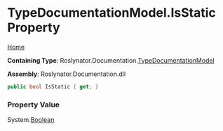 <a name="_top"></a>

# TypeDocumentationModel\.IsStatic Property

[Home](../../../../README.md#_top)

**Containing Type**: Roslynator\.Documentation\.[TypeDocumentationModel](../README.md#_top)

**Assembly**: Roslynator\.Documentation\.dll

```csharp
public bool IsStatic { get; }
```

### Property Value

System\.[Boolean](https://docs.microsoft.com/en-us/dotnet/api/system.boolean)

